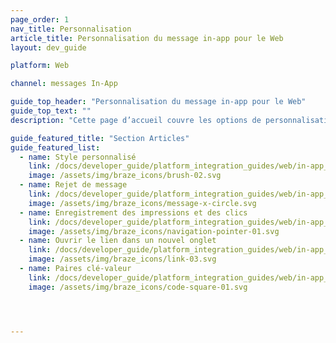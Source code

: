 ```yaml
---
page_order: 1
nav_title: Personnalisation
article_title: Personnalisation du message in-app pour le Web
layout: dev_guide

platform: Web

channel: messages In-App

guide_top_header: "Personnalisation du message in-app pour le Web"
guide_top_text: ""
description: "Cette page d’accueil couvre les options de personnalisation des messages in-app Braze Web SDK, comme le style personnalisé, le rejet de message, la journalisation des impressions et des clics, etc."

guide_featured_title: "Section Articles"
guide_featured_list:
  - name: Style personnalisé
    link: /docs/developer_guide/platform_integration_guides/web/in-app_messaging/customization/custom_styling/
    image: /assets/img/braze_icons/brush-02.svg
  - name: Rejet de message
    link: /docs/developer_guide/platform_integration_guides/web/in-app_messaging/customization/message_dismissal/
    image: /assets/img/braze_icons/message-x-circle.svg
  - name: Enregistrement des impressions et des clics
    link: /docs/developer_guide/platform_integration_guides/web/in-app_messaging/customization/logging_impressions_and_clicks/
    image: /assets/img/braze_icons/navigation-pointer-01.svg
  - name: Ouvrir le lien dans un nouvel onglet
    link: /docs/developer_guide/platform_integration_guides/web/in-app_messaging/customization/open_link_in_new_tab/
    image: /assets/img/braze_icons/link-03.svg
  - name: Paires clé-valeur
    link: /docs/developer_guide/platform_integration_guides/web/in-app_messaging/customization/key_value_pairs/
    image: /assets/img/braze_icons/code-square-01.svg




---
```

<br><br>
